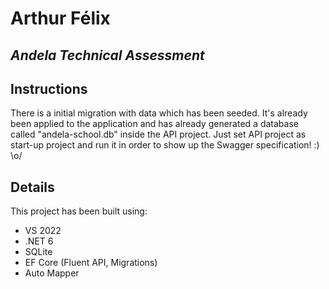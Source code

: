 # Arthur Félix
## _Andela Technical Assessment_

## Instructions

There is a initial migration with data which has been seeded. It's already been applied to the application and has already generated a database called "andela-school.db" inside the API project.
Just set API project as start-up project and run it in order to show up the Swagger specification! :) \o/


## Details

This project has been built using:

- VS 2022
- .NET 6
- SQLite
- EF Core (Fluent API, Migrations)
- Auto Mapper
